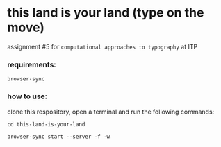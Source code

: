 # this land is your land (type on the move)
assignment #5 for `computational approaches to typography` at ITP

### requirements:
`browser-sync`

### how to use:

clone this respository, open a terminal and run the following commands:

```cd this-land-is-your-land```

```browser-sync start --server -f -w```
